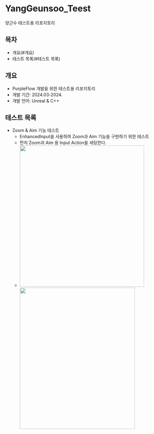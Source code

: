 # YangGeunsoo_Teest
양근수 테스트용 리포지토리

## 목차
  - 개요(#개요)
  - 테스트 목록(#테스트 목록)

## 개요
- PurpleFlow 개발을 위한 테스트용 리포지토리
- 개발 기간: 2024.03-2024.
- 개발 언어: Unreal & C++

## 테스트 목록
- Zoom & Aim 기능 테스트
  - EnhancedInput을 사용하여 Zoom과 Aim 기능을 구현하기 위한 테스트 
  - 먼저 Zoom과 Aim 용 Input Action을 세팅한다.
  - <img src = "https://github.com/Team-PurpleFlow/YangGeunsoo_Test/assets/142881397/28d7e77a-4c6b-4728-a014-607123b38098"  width="405" height="460">
    <img src = "https://github.com/Team-PurpleFlow/YangGeunsoo_Test/assets/142881397/104d87f6-27fd-4f06-9c9d-893d1cd5c5be"  width="375" height="460">

